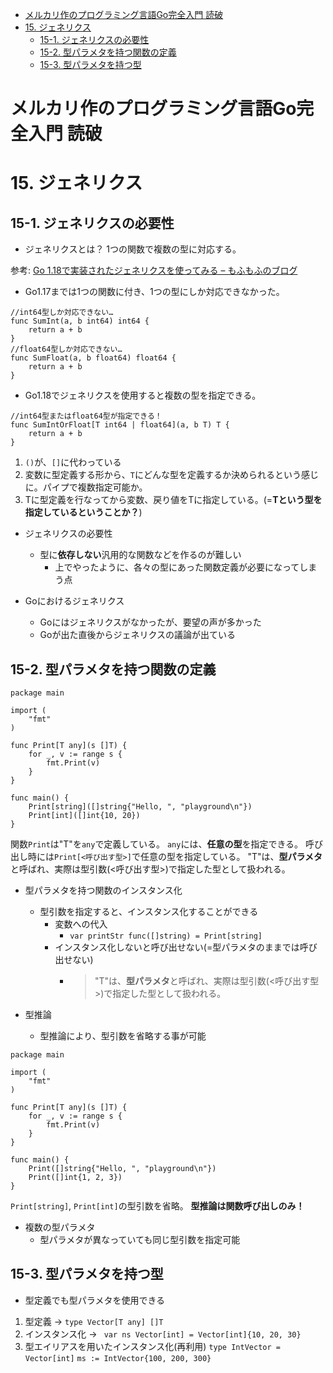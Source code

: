 - [メルカリ作のプログラミング言語Go完全入門 読破](#メルカリ作のプログラミング言語go完全入門-読破)
- [15. ジェネリクス](#15-ジェネリクス)
  - [15-1. ジェネリクスの必要性](#15-1-ジェネリクスの必要性)
  - [15-2. 型パラメタを持つ関数の定義](#15-2-型パラメタを持つ関数の定義)
  - [15-3. 型パラメタを持つ型](#15-3-型パラメタを持つ型)
# メルカリ作のプログラミング言語Go完全入門 読破
# 15. ジェネリクス
## 15-1. ジェネリクスの必要性
- ジェネリクスとは？
1つの関数で複数の型に対応する。

参考: [Go 1.18で実装されたジェネリクスを使ってみる – もふもふのブログ](https://mome-n.com/posts/golang-generics/)

- Go1.17までは1つの関数に付き、1つの型にしか対応できなかった。

```go:
//int64型しか対応できない…
func SumInt(a, b int64) int64 {
	return a + b
}
//float64型しか対応できない…
func SumFloat(a, b float64) float64 {
	return a + b
}
```

- Go1.18でジェネリクスを使用すると複数の型を指定できる。

```go:
//int64型またはfloat64型が指定できる！
func SumIntOrFloat[T int64 | float64](a, b T) T {
	return a + b
}
```

1. `()`が、`[]`に代わっている
2. 変数に型定義する形から、`T`にどんな型を定義するか決められるという感じに。パイプで複数指定可能か。
3. Tに型定義を行なってから変数、戻り値をTに指定している。(=**Tという型を指定しているということか？**)

- ジェネリクスの必要性
  - 型に**依存しない**汎用的な関数などを作るのが難しい
    - 上でやったように、各々の型にあった関数定義が必要になってしまう点

- Goにおけるジェネリクス
  - Goにはジェネリクスがなかったが、要望の声が多かった
  - Goが出た直後からジェネリクスの議論が出ている

## 15-2. 型パラメタを持つ関数の定義
```go:
package main

import (
	"fmt"
)

func Print[T any](s []T) {
	for _, v := range s {
		fmt.Print(v)
	}
}

func main() {
	Print[string]([]string{"Hello, ", "playground\n"})
	Print[int]([]int{10, 20})
}
```
関数`Print`は"T"を`any`で定義している。
`any`には、**任意の型**を指定できる。
呼び出し時には`Print[<呼び出す型>]`で任意の型を指定している。
"T"は、**型パラメタ**と呼ばれ、実際は型引数(<呼び出す型>)で指定した型として扱われる。

- 型パラメタを持つ関数のインスタンス化
  - 型引数を指定すると、インスタンス化することができる
    - 変数への代入
      - `var printStr func([]string) = Print[string]`
    - インスタンス化しないと呼び出せない(=型パラメタのままでは呼び出せない)
      - > "T"は、**型パラメタ**と呼ばれ、実際は型引数(<呼び出す型>)で指定した型として扱われる。

- 型推論
  - 型推論により、型引数を省略する事が可能
```go:
package main

import (
	"fmt"
)

func Print[T any](s []T) {
	for _, v := range s {
		fmt.Print(v)
	}
}

func main() {
	Print([]string{"Hello, ", "playground\n"})
	Print([]int{1, 2, 3})
}
```

`Print[string]`, `Print[int]`の型引数を省略。
**型推論は関数呼び出しのみ！**

- 複数の型パラメタ
  - 型パラメタが異なっていても同じ型引数を指定可能

## 15-3. 型パラメタを持つ型
- 型定義でも型パラメタを使用できる
1. 型定義 -> `type Vector[T any] []T`
2. インスタンス化 -> ` var ns Vector[int] = Vector[int]{10, 20, 30}`
3. 型エイリアスを用いたインスタンス化(再利用)
`type IntVector = Vector[int]`
`ms := IntVector{100, 200, 300}`


